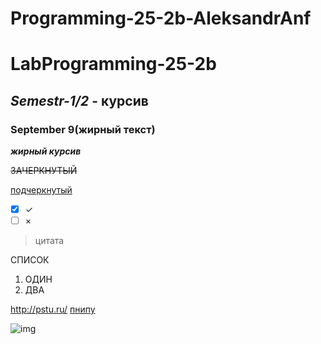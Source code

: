 # Programming-25-2b-AleksandrAnf

# LabProgramming-25-2b
## *Semestr-1/2* - курсив

### **September 9(жирный текст)**

***жирный курсив***

~~ЗАЧЕРКНУТЫЙ~~

<ins>подчеркнутый</ins>

- [X] ✓
- [ ] ×
>цитата

СПИСОК
1. ОДИН
2. ДВА

<http://pstu.ru/>
[пнипу](http://pstu.ru)

![img](https://avatars.mds.yandex.net/i?id=c3e1eaff4a4caf16b7975e0f30c8b9e3_l-5505644-images-thumbs&n=33&w=2173&h=1222)